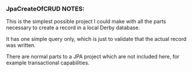 ### JpaCreateOfCRUD NOTES:

This is the simplest possible project I could make with all the parts necessary to create a record in a local Derby database.

It has one simple query only, which is just to validate that the actual record was written.

There are normal parts to a JPA project which are not included here, for example transactional capabilities.